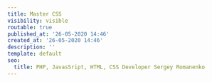 ```yaml
---
title: Master CSS
visibility: visible
routable: true
published_at: '26-05-2020 14:46'
created_at: '26-05-2020 14:46'
description: ''
template: default
seo:
  title: PHP, JavasSript, HTML, CSS Developer Sergey Romanenko
---
```


